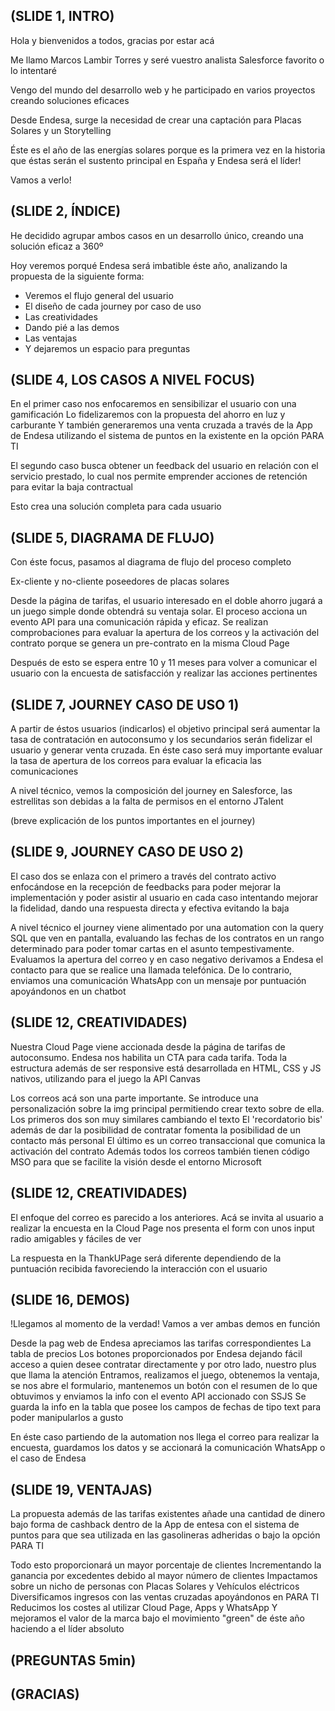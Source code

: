 ## (SLIDE 1, INTRO)
Hola y bienvenidos a todos, gracias por estar acá

Me llamo Marcos Lambir Torres y seré vuestro analista Salesforce favorito o lo intentaré

Vengo del mundo del desarrollo web y he participado en varios proyectos creando soluciones eficaces

Desde Endesa, surge la necesidad de crear una captación para Placas Solares y un Storytelling

Éste es el año de las energías solares porque es la primera vez en la historia que éstas serán el sustento principal en España y Endesa será el líder!

Vamos a verlo!

## (SLIDE 2, ÍNDICE)
He decidido agrupar ambos casos en un desarrollo único, creando una solución eficaz a 360º 

Hoy veremos porqué Endesa será imbatible éste año, analizando la propuesta de la siguiente forma:
- Veremos el flujo general del usuario
- El diseño de cada journey por caso de uso
- Las creatividades
- Dando pié a las demos
- Las ventajas
- Y dejaremos un espacio para preguntas

## (SLIDE 4, LOS CASOS A NIVEL FOCUS)

En el primer caso nos enfocaremos en sensibilizar el usuario con una gamificación
Lo fidelizaremos con la propuesta del ahorro en luz y carburante
Y también generaremos una venta cruzada a través de la App de Endesa utilizando el sistema de puntos en la existente en la opción PARA TI

El segundo caso busca obtener un feedback del usuario en relación con el servicio prestado, lo cual nos permite emprender acciones de retención para evitar la baja contractual

Esto crea una solución completa para cada usuario

## (SLIDE 5, DIAGRAMA DE FLUJO)

Con éste focus, pasamos al diagrama de flujo del proceso completo

Ex-cliente y no-cliente poseedores de placas solares

Desde la página de tarifas, el usuario interesado en el doble ahorro jugará a un juego simple donde obtendrá su ventaja solar. El proceso acciona un evento API para una comunicación rápida y eficaz. Se realizan comprobaciones para evaluar la apertura de los correos y la activación del contrato porque se genera un pre-contrato en la misma Cloud Page

Después de esto se espera entre 10 y 11 meses para volver a comunicar el usuario con la encuesta de satisfacción y realizar las acciones pertinentes

## (SLIDE 7, JOURNEY CASO DE USO 1)

A partir de éstos usuarios (indicarlos) el objetivo principal será aumentar la tasa de contratación en autoconsumo y los secundarios serán fidelizar el usuario y generar venta cruzada.
En éste caso será muy importante evaluar la tasa de apertura de los correos para evaluar la eficacia las comunicaciones

A nivel técnico, vemos la composición del journey en Salesforce, las estrellitas son debidas a la falta de permisos en el entorno JTalent

(breve explicación de los puntos importantes en el journey)

## (SLIDE 9, JOURNEY CASO DE USO 2)

El caso dos se enlaza con el primero a través del contrato activo enfocándose en la recepción de feedbacks para poder mejorar la implementación y poder asistir al usuario en cada caso intentando mejorar la fidelidad, dando una respuesta directa y efectiva evitando la baja

A nivel técnico el journey viene alimentado por una automation con la query SQL que ven en pantalla, evaluando las fechas de los contratos en un rango determinado para poder tomar cartas en el asunto tempestivamente. Evaluamos la apertura del correo y en caso negativo derivamos a Endesa el contacto para que se realice una llamada telefónica. De lo contrario, enviamos una comunicación WhatsApp con un mensaje por puntuación apoyándonos en un chatbot

## (SLIDE 12, CREATIVIDADES)

Nuestra Cloud Page viene accionada desde la página de tarifas de autoconsumo. Endesa nos habilita un CTA para cada tarifa.
Toda la estructura además de ser responsive está desarrollada en HTML, CSS y JS nativos, utilizando para el juego la API Canvas

Los correos acá son una parte importante. Se introduce una personalización sobre la img principal permitiendo crear texto sobre de ella. 
Los primeros dos son muy similares cambiando el texto
El 'recordatorio bis' además de dar la posibilidad de contratar fomenta la posibilidad de un contacto más personal
El último es un correo transaccional que comunica la activación del contrato
Además todos los correos también tienen código MSO para que se facilite la visión desde el entorno Microsoft

## (SLIDE 12, CREATIVIDADES)

El enfoque del correo es parecido a los anteriores. Acá se invita al usuario a realizar la encuesta en la Cloud Page nos presenta el form con unos input radio amigables y fáciles de ver

La respuesta en la ThankUPage será diferente dependiendo de la puntuación recibida favoreciendo la interacción con el usuario

## (SLIDE 16, DEMOS)

!Llegamos al momento de la verdad! Vamos a ver ambas demos en función

Desde la pag web de Endesa 
apreciamos las tarifas correspondientes
La tabla de precios
Los botones proporcionados por Endesa dejando fácil acceso a quien desee contratar directamente
y por otro lado, nuestro plus que llama la atención
Entramos, realizamos el juego, obtenemos la ventaja, se nos abre el formulario, mantenemos un botón con el resumen de lo que obtuvimos y enviamos la info con el evento API accionado con SSJS
Se guarda la info en la tabla que posee los campos de fechas de tipo text para poder manipularlos a gusto

En éste caso partiendo de la automation nos llega el correo para realizar la encuesta, guardamos los datos y se accionará la comunicación WhatsApp o el caso de Endesa

## (SLIDE 19, VENTAJAS)

La propuesta además de las tarifas existentes añade una cantidad de dinero bajo forma de cashback dentro de la App de entesa con el sistema de puntos para que sea utilizada en las gasolineras adheridas o bajo la opción PARA TI

Todo esto proporcionará un mayor porcentaje de clientes
Incrementando la ganancia por excedentes debido al mayor número de clientes
Impactamos sobre un nicho de personas con Placas Solares y Vehículos eléctricos
Diversificamos ingresos con las ventas cruzadas apoyándonos en PARA TI
Reducimos los costes al utilizar Cloud Page, Apps y WhatsApp
Y mejoramos el valor de la marca bajo el movimiento "green" de éste año
haciendo a el líder absoluto

## (PREGUNTAS 5min)

## (GRACIAS)


